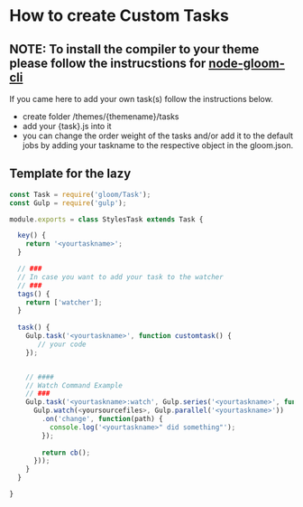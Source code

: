 # How to create Custom Tasks

## NOTE: To install the compiler to your theme please follow the instrucstions for [node-gloom-cli](https://github.com/loomgmbh/node-gloom-cli)
If you came here to add your own task(s) follow the instructions below.

- create folder /themes/{themename}/tasks
- add your {task}.js into it
- you can change the order weight of the tasks and/or add it to the default jobs by adding your taskname to the respective object in the gloom.json.
  
## Template for the lazy
```js
const Task = require('gloom/Task');
const Gulp = require('gulp');

module.exports = class StylesTask extends Task {

  key() {
    return '<yourtaskname>';
  }

  // ###
  // In case you want to add your task to the watcher
  // ###
  tags() {
    return ['watcher'];
  }
  
  task() {
    Gulp.task('<yourtaskname>', function customtask() {
       // your code 
    });


    // ####
    // Watch Command Example
    // ###
    Gulp.task('<yourtaskname>:watch', Gulp.series('<yourtaskname>', function <yourtaskname>Watch(cb) {
      Gulp.watch(<yoursourcefiles>, Gulp.parallel('<yourtaskname>'))
        .on('change', function(path) {
          console.log('<yourtaskname>" did something"');
        });
    
        return cb();
      }));
    }
  }

}
```
